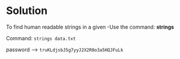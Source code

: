 # Solution

To find human readable strings in a given
	-Use the command: **strings**


Command: `strings data.txt`

password --> `truKLdjsbJ5g7yyJ2X2R0o3a5HQJFuLk`
